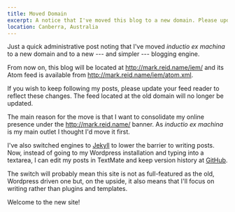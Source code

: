 ```yaml
---
title: Moved Domain
excerpt: A notice that I've moved this blog to a new domain. Please update your feed readers. 
location: Canberra, Australia
---
```


Just a quick administrative post noting that I've moved 
_inductio ex machina_ to a new domain and to a new --- and simpler --- blogging
engine.

From now on, this blog will be located at <http://mark.reid.name/iem/> and
its Atom feed is available from <http://mark.reid.name/iem/atom.xml>.

If you wish to keep following my posts, please update your feed reader to 
reflect these changes. The feed located at the old domain will no longer be 
updated.

The main reason for the move is that I want to consolidate my online presence 
under the <http://mark.reid.name/> banner. As _inductio ex machina_ is my 
main outlet I thought I'd move it first.

I've also switched engines to [Jekyll][] to lower the barrier to writing posts.
Now, instead of going to my Wordpress installation and typing into a textarea,
I can edit my posts in TextMate and keep version history at [GitHub][]. 

The switch will probably mean this site is not as full-featured as the old, Wordpress driven one but, on the upside, it also means that I'll focus on writing rather than plugins and templates.

Welcome to the new site!

[jekyll]: http://github.com/mojombo/jekyll/tree/master
[github]: http://github.com/mreid/mark.reid.name/tree/master